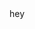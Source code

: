 <!DOCTYPE html>

<html lang="en" xmlns="http://www.w3.org/1999/xhtml">
<head>
    <meta charset="utf-8" />
    <title>Welcome</title>
</head>
<body>
    hey
</body>
</html>

